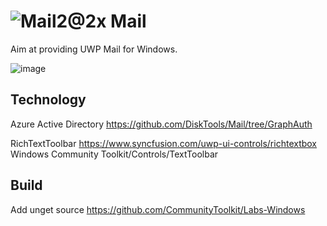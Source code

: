 #  ![Mail2@2x](https://user-images.githubusercontent.com/6630660/217154573-9489676a-b34b-4523-aba4-05cd9ed81f97.png) Mail

Aim at providing UWP Mail for Windows.

![image](https://user-images.githubusercontent.com/6630660/216893484-808cb5ed-4726-42d2-82e0-ac35c53fb7b3.png)

## Technology
Azure Active Directory
https://github.com/DiskTools/Mail/tree/GraphAuth

RichTextToolbar
https://www.syncfusion.com/uwp-ui-controls/richtextbox
Windows Community Toolkit/Controls/TextToolbar


## Build
Add unget source
https://github.com/CommunityToolkit/Labs-Windows
